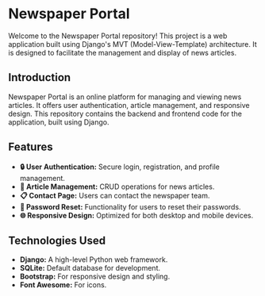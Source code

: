 # Newspaper Portal

Welcome to the Newspaper Portal repository! This project is a web application built using Django's MVT (Model-View-Template) architecture. It is designed to facilitate the management and display of news articles.

## Introduction

Newspaper Portal is an online platform for managing and viewing news articles. It offers user authentication, article management, and responsive design. This repository contains the backend and frontend code for the application, built using Django.

## Features

- **🔒 User Authentication:** Secure login, registration, and profile management.
- **📰 Article Management:** CRUD operations for news articles.
- **📋 Contact Page:** Users can contact the newspaper team.
- **🔐 Password Reset:** Functionality for users to reset their passwords.
- **🌐 Responsive Design:** Optimized for both desktop and mobile devices.

## Technologies Used

- **Django:** A high-level Python web framework.
- **SQLite:** Default database for development.
- **Bootstrap:** For responsive design and styling.
- **Font Awesome:** For icons.
